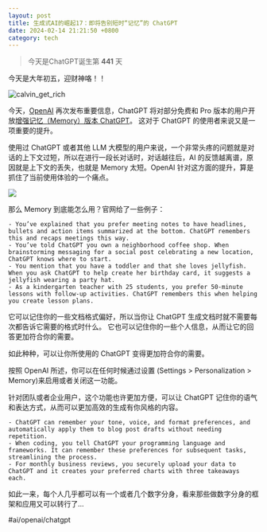 ```yaml
---
layout: post
title: 生成式AI的崛起17：即将告别短时“记忆”的 ChatGPT
date: 2024-02-14 21:21:50 +0800
category: tech
---
```


> 今天是ChatGPT诞生第 **441** 天


今天是大年初五，迎财神咯！！ 

![calvin_get_rich](https://static-cse.canva.cn/blob/347943/3.png)


今天，[OpenAI](https://openai.com/) 再次发布重要信息，ChatGPT 将对部分免费和 Pro 版本的用户开放[增强记忆（Memory）版本 ChatGPT](https://openai.com/blog/memory-and-new-controls-for-chatgpt)。 这对于 ChatGPT 的使用者来说又是一项重要的提升。

使用过 ChatGPT 或者其他 LLM 大模型的用户来说，一个非常头疼的问题就是对话的上下文过短，所以在进行一段长对话时，对话越往后，AI 的反馈越离谱，原因就是上下文的丢失，也就是 Memory 太短。OpenAI 针对这方面的提升，算是抓住了当前使用体验的一个痛点。 

![](https://images.openai.com/blob/d77c453f-fa97-4a74-9363-5fee31a478be/memory-and-new-controls-for-chatgpt.png?trim=0,0,0,0&width=3200)

那么 Memory 到底能怎么用？官网给了一些例子：

```
- You’ve explained that you prefer meeting notes to have headlines, bullets and action items summarized at the bottom. ChatGPT remembers this and recaps meetings this way.
- You’ve told ChatGPT you own a neighborhood coffee shop. When brainstorming messaging for a social post celebrating a new location, ChatGPT knows where to start. 
- You mention that you have a toddler and that she loves jellyfish. When you ask ChatGPT to help create her birthday card, it suggests a jellyfish wearing a party hat. 
- As a kindergarten teacher with 25 students, you prefer 50-minute lessons with follow-up activities. ChatGPT remembers this when helping you create lesson plans.
```

它可以记住你的一些文档格式偏好，所以当你让 ChatGPT 生成文档时就不需要每次都告诉它需要的格式时什么。 它也可以记住你的一些个人信息，从而让它的回答更加符合你的需要。 

如此种种，可以让你所使用的 ChatGPT 变得更加符合你的需要。

按照 OpenAI 所述，你可以在任何时候通过设置 (Settings > Personalization > Memory)来启用或者关闭这一功能。

针对团队或者企业用户，这个功能也许更加方便，可以让 ChatGPT 记住你的语气和表达方式，从而可以更加高效的生成有你风格的内容。 

```
- ChatGPT can remember your tone, voice, and format preferences, and automatically apply them to blog post drafts without needing repetition.
- When coding, you tell ChatGPT your programming language and frameworks. It can remember these preferences for subsequent tasks, streamlining the process.
- For monthly business reviews, you securely upload your data to ChatGPT and it creates your preferred charts with three takeaways each.
```

如此一来，每个人几乎都可以有一个或者几个数字分身，看来那些做数字分身的框架和应用又可以转行了... 

#ai/openai/chatgpt 